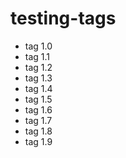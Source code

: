 # testing-tags

+ tag 1.0
+ tag 1.1
+ tag 1.2
+ tag 1.3
+ tag 1.4
+ tag 1.5
+ tag 1.6
+ tag 1.7
+ tag 1.8
+ tag 1.9